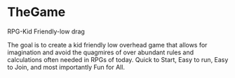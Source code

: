 # TheGame
RPG-Kid Friendly-low drag

The goal is to create a kid friendly low overhead game that allows for imagination and avoid the quagmires of over abundant rules and calculations often needed in RPGs of today.  Quick to Start, Easy to run, Easy to Join, and most importantly Fun for All.
